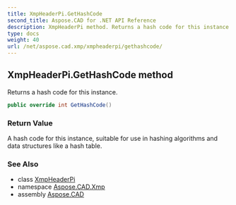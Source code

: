 ```yaml
---
title: XmpHeaderPi.GetHashCode
second_title: Aspose.CAD for .NET API Reference
description: XmpHeaderPi method. Returns a hash code for this instance
type: docs
weight: 40
url: /net/aspose.cad.xmp/xmpheaderpi/gethashcode/
---
```

## XmpHeaderPi.GetHashCode method

Returns a hash code for this instance.

```csharp
public override int GetHashCode()
```

### Return Value

A hash code for this instance, suitable for use in hashing algorithms and data structures like a hash table.

### See Also

* class [XmpHeaderPi](../)
* namespace [Aspose.CAD.Xmp](../../../aspose.cad.xmp/)
* assembly [Aspose.CAD](../../../)


